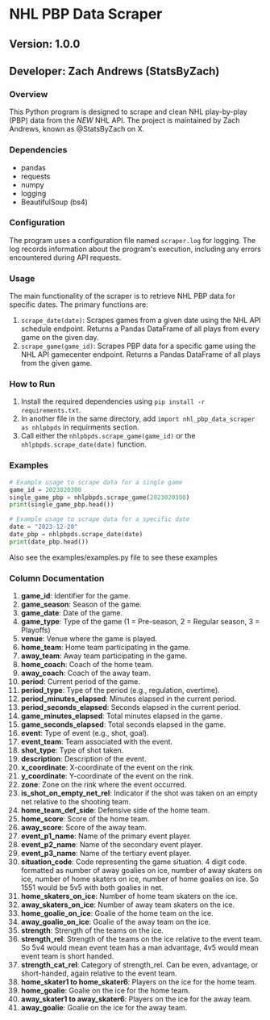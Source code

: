 # NHL PBP Data Scraper

## Version: 1.0.0

## Developer: Zach Andrews (StatsByZach)

### Overview

This Python program is designed to scrape and clean NHL play-by-play (PBP) data from the *NEW* NHL API. The project is maintained by Zach Andrews, known as @StatsByZach on X.

### Dependencies

- pandas
- requests
- numpy
- logging
- BeautifulSoup (bs4)

### Configuration

The program uses a configuration file named `scraper.log` for logging. The log records information about the program's execution, including any errors encountered during API requests.

### Usage

The main functionality of the scraper is to retrieve NHL PBP data for specific dates. The primary functions are:

1. `scrape_date(date)`: Scrapes games from a given date using the NHL API schedule endpoint. Returns a Pandas DataFrame of all plays from every game on the given day.
2. `scrape_game(game_id)`: Scrapes PBP data for a specific game using the NHL API gamecenter endpoint. Returns a Pandas DataFrame of all plays from the given game.

### How to Run

1. Install the required dependencies using `pip install -r requirements.txt`.
2. In another file in the same directory, add `import nhl_pbp_data_scraper as nhlpbpds` in requirments section.
3. Call either the `nhlpbpds.scrape_game(game_id)` or the `nhlpbpds.scrape_date(date)` function.

### Examples

```python
# Example usage to scrape data for a single game
game_id = 2023020300
single_game_pbp = nhlpbpds.scrape_game(2023020300)
print(single_game_pbp.head())

# Example usage to scrape data for a specific date
date = "2023-12-20"
date_pbp = nhlpbpds.scrape_date(date)
print(date_pbp.head())
```
Also see the examples/examples.py file to see these examples
### Column Documentation

1. **game_id**: Identifier for the game.
2. **game_season**: Season of the game.
3. **game_date**: Date of the game.
4. **game_type**: Type of the game (1 = Pre-season, 2 = Regular season, 3 = Playoffs)
5. **venue**: Venue where the game is played.
6. **home_team**: Home team participating in the game.
7. **away_team**: Away team participating in the game.
8. **home_coach**: Coach of the home team.
9. **away_coach**: Coach of the away team.
10. **period**: Current period of the game.
11. **period_type**: Type of the period (e.g., regulation, overtime).
12. **period_minutes_elapsed**: Minutes elapsed in the current period.
13. **period_seconds_elapsed**: Seconds elapsed in the current period.
14. **game_minutes_elapsed**: Total minutes elapsed in the game.
15. **game_seconds_elapsed**: Total seconds elapsed in the game.
16. **event**: Type of event (e.g., shot, goal).
17. **event_team**: Team associated with the event.
18. **shot_type**: Type of shot taken.
19. **description**: Description of the event.
20. **x_coordinate**: X-coordinate of the event on the rink.
21. **y_coordinate**: Y-coordinate of the event on the rink.
22. **zone**: Zone on the rink where the event occurred.
23. **is_shot_on_empty_net_rel**: Indicator if the shot was taken on an empty net relative to the shooting team.
24. **home_team_def_side**: Defensive side of the home team.
25. **home_score**: Score of the home team.
26. **away_score**: Score of the away team.
27. **event_p1_name**: Name of the primary event player.
28. **event_p2_name**: Name of the secondary event player.
29. **event_p3_name**: Name of the tertiary event player.
30. **situation_code**: Code representing the game situation. 4 digit code. formatted as number of away goalies on ice, number of away skaters on ice, number of home skaters on ice, number of home goalies on ice. So 1551 would be 5v5 with both goalies in net.
31. **home_skaters_on_ice**: Number of home team skaters on the ice.
32. **away_skaters_on_ice**: Number of away team skaters on the ice.
33. **home_goalie_on_ice**: Goalie of the home team on the ice.
34. **away_goalie_on_ice**: Goalie of the away team on the ice.
35. **strength**: Strength of the teams on the ice.
36. **strength_rel**: Strength of the teams on the ice relative to the event team. So 5v4 would mean event team has a man advantage, 4v5 would mean event team is short handed. 
37. **strength_cat_rel**: Category of strength_rel. Can be even, advantage, or short-handed, again relative to the event team.
38. **home_skater1 to home_skater6**: Players on the ice for the home team.
39. **home_goalie**: Goalie on the ice for the home team.
40. **away_skater1 to away_skater6**: Players on the ice for the away team.
41. **away_goalie**: Goalie on the ice for the away team.


